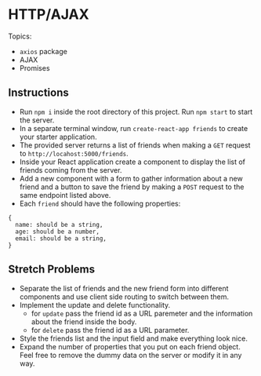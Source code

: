 # HTTP/AJAX

Topics:

* `axios` package
* AJAX
* Promises

## Instructions

* Run `npm i` inside the root directory of this project. Run `npm start` to start the server.
* In a separate terminal window, run `create-react-app friends` to create your starter application.
* The provided server returns a list of friends when making a `GET` request to `http://locahost:5000/friends`.
* Inside your React application create a component to display the list of friends coming from the server.
* Add a new component with a form to gather information about a new friend and a button to save the friend by making a `POST` request to the same endpoint listed above.
* Each `friend` should have the following properties:

```
{
  name: should be a string,
  age: should be a number,
  email: should be a string,
}
```

## Stretch Problems

* Separate the list of friends and the new friend form into different components and use client side routing to switch between them.
* Implement the update and delete functionality.
  * for `update` pass the friend id as a URL paremeter and the information about the friend inside the body.
  * for `delete` pass the friend id as a URL parameter.
* Style the friends list and the input field and make everything look nice.
* Expand the number of properties that you put on each friend object. Feel free to remove the dummy data on the server or modify it in any way.
